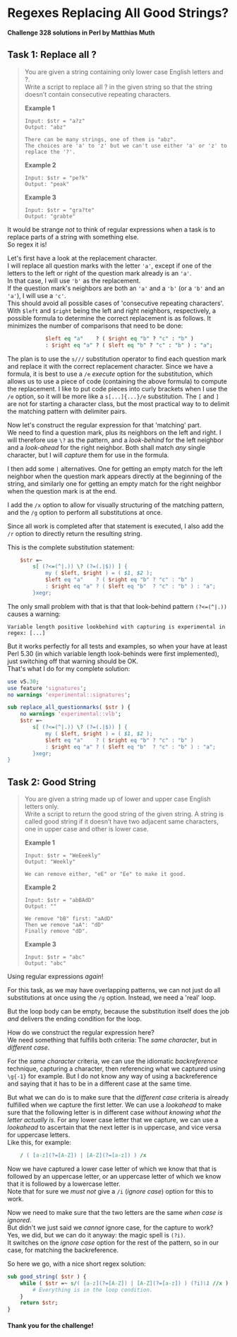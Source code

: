 # Regexes Replacing All Good Strings?

**Challenge 328 solutions in Perl by Matthias Muth**

## Task 1: Replace all ?

> You are given a string containing only lower case English letters and ?.<br/>
> Write a script to replace all ? in the given string so that the string doesn’t contain consecutive repeating characters.
>
> **Example 1**
>
> ```text
> Input: $str = "a?z"
> Output: "abz"
> 
> There can be many strings, one of them is "abz".
> The choices are 'a' to 'z' but we can't use either 'a' or 'z' to replace the '?'.
> ```
>
> **Example 2**
>
> ```text
> Input: $str = "pe?k"
> Output: "peak"
> ```
>
> **Example 3**
>
> ```text
> Input: $str = "gra?te"
> Output: "grabte"
> ```

It would be strange *not* to think of regular expressions
when a task is to replace parts of a string
with something else.<br/>
So regex it is!

Let's first have a look at the replacement character.<br/>
I will replace all question marks with the letter `'a'`,
except if one of the letters to the left or right of the question mark
already is an `'a'`.<br/>
In that case, I will use `'b'` as the replacement.<br/>
If the question mark's neighbors are
both an `'a'` and a `'b'` (or a `'b'` and an `'a'`),
I will use a `'c'`.<br/>
This should avoid all possible cases of 'consecutive repeating characters'.<br/>
With `$left` and `$right` being the left and right neighbors, respectively,
a possible formula to determine the correct replacement is as follows.
It minimizes the number of comparisons that need to be done: 

```perl
            $left eq "a"    ? ( $right eq "b" ? "c" : "b" )
            : $right eq "a" ? ( $left eq "b" ? "c" : "b" ) : "a";
```

The plan is to use the `s///` substitution operator
to find each question mark
and replace it with the correct replacement character.
Since we have a formula,
it is best to use a `/e` *execute* option for the substitution,
which allows us to use a piece of code
(containing the above formula) to compute the replacement.
I like to put code pieces into curly brackets when I use the `/e` option,
so it will be more like a `s[...]{...}/e` substitution.
The `[` and `]` are not for starting a character class,
but the most practical way to to delimit the matching pattern
with delimiter pairs. 

Now let's construct the regular expression for that 'matching' part.<br/>
We need to find a question mark, plus its neighbors on the left and right.
I will therefore use `\?` as the pattern,
and a *look-behind* for the left neighbor
and a *look-ahead* for the right neighbor.
Both shall match *any* single character,
but I will *capture* them for use in the formula.

I then add some `|` alternatives.
One for getting an empty match for the left neighbor
when the question mark appears directly at the beginning of the string,
and similarly one for getting an empty match for the right neighbor
when the question mark is at the end.

I add the `/x` option to allow for visually structuring of the matching pattern,
and the `/g` option to perform all substitutions at once.

Since all work  is completed after that statement is executed,
I also add the `/r` option to directly return the resulting string.

This is the complete substitution statement:

``` perl
    $str =~
        s[ (?<=(^|.)) \? (?=(.|$)) ] {
            my ( $left, $right ) = ( $1, $2 );
            $left eq "a"    ? ( $right eq "b" ? "c" : "b" )
            : $right eq "a" ? ( $left eq "b"  ? "c" : "b" ) : "a";
        }xegr;
```

The only small problem with that is that that look-behind pattern
`(?<=(^|.))` causes a warning:

```text
Variable length positive lookbehind with capturing is experimental in regex: [...]
```

But it works perfectly for all tests and examples,
so when your have at least Perl 5.30
(in which variable length look-behinds were first implemented),
just switching off that warning should be OK.<br/>
That's what I do for my complete solution:

```perl
use v5.30;
use feature 'signatures';
no warnings 'experimental::signatures';

sub replace_all_questionmarks( $str ) {
    no warnings 'experimental::vlb';
    $str =~
        s[ (?<=(^|.)) \? (?=(.|$)) ] {
            my ( $left, $right ) = ( $1, $2 );
            $left eq "a"    ? ( $right eq "b" ? "c" : "b" )
            : $right eq "a" ? ( $left eq "b"  ? "c" : "b" ) : "a";
        }xegr;
}
```


## Task 2: Good String

> You are given a string made up of lower and upper case English letters only.<br/>
> Write a script to return the good string of the given string. A string is called good string if it doesn’t have two adjacent same characters, one in upper case and other is lower case.
>
> **Example 1**
>
> ```text
> Input: $str = "WeEeekly"
> Output: "Weekly"
> 
> We can remove either, "eE" or "Ee" to make it good.
> ```
>
> **Example 2**
>
> ```text
> Input: $str = "abBAdD"
> Output: ""
> 
> We remove "bB" first: "aAdD"
> Then we remove "aA": "dD"
> Finally remove "dD".
> ```
>
> **Example 3**
>
> ```text
> Input: $str = "abc"
> Output: "abc"
> ```

Using regular expressions *again*!

For this task, as we may have overlapping patterns,
we can not just do all substitutions at once using the `/g` option.
Instead, we need a 'real' loop.

But the loop body can be empty,
because the substitution itself does the job *and* delivers
the ending condition for the loop.

How do we construct the regular expression here?<br/>
We need something that fulfills both criteria:
The *same character*, but in *different case*.

For the *same character* criteria,
we can use the idiomatic *backreference* technique,
capturing a character,
then referencing what we captured using `\g{-1}` for example.
But I do not know any way of using a backreference and saying that it has to be in a different case at the same time.

But what we can do is to make sure that the *different case* criteria
is already fulfilled  when we capture the first letter.
We can use a *lookahead* to make sure that the following letter is in different case
*without knowing what the letter actually is*.
For any lower case letter that we capture,
we can use a *lookahead* to ascertain that the next letter is in uppercase,
and vice versa for uppercase letters.<br/>
Like this, for example:

```perl
    / ( [a-z](?=[A-Z]) | [A-Z](?=[a-z]) ) /x
```

Now we have captured a lower case letter
of which we know that that is followed by an uppercase letter,
or an uppercase letter
of which we know that it is followed by a lowercase letter.<br/>
Note that for sure we *must not* give a `/i` (*ignore case*) option for this to work.

Now we need to make sure that the two letters are the same
*when case is ignored*.<br/>
But didn't we just said we *cannot* ignore case, for the capture to work?<br/>
Yes, we did, but we can do it anyway:
the magic spell is  `(?i)`.<br/>
It switches on the *ignore case* option for the rest of the pattern,
so in our case, for matching the backreference.

So here we go, with a nice short regex solution:

```perl
sub good_string( $str ) {
    while ( $str =~ s/( [a-z](?=[A-Z]) | [A-Z](?=[a-z]) ) (?i)\1 //x ) {
        # Everything is in the loop condition.
    }
    return $str;
}
```


#### **Thank you for the challenge!**
